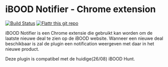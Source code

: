 # iBOOD Notifier - Chrome extension

[![Build Status](https://travis-ci.org/jerodev/chrome-ibood-tracker.svg)](https://travis-ci.org/jerodev/chrome-ibood-tracker)
[![Flattr this git repo](http://api.flattr.com/button/flattr-badge-large.png)](https://flattr.com/submit/auto?user_id=jerodev&url=https://github.com/jerodev/chrome-ibood-tracker&title=chrome-ibood-tracker&language=nl&tags=github&category=software)

iBOOD Notifier is een Chrome extensie die gebruikt kan worden om de laatste
nieuwe deal te zien op de iBOOD website. Wanneer een nieuwe deal beschikbaar is
zal de plugin een notification weergeven met daar in het nieuwe product.

Deze plugin is compatibel met de huidige(26/08) iBOOD Hunt.